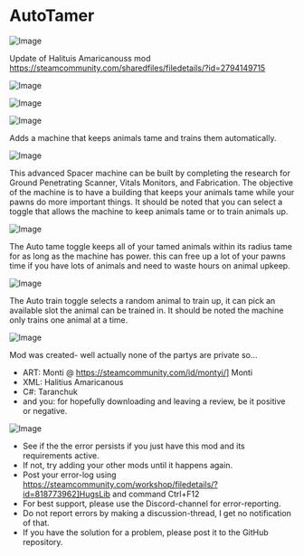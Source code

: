 # AutoTamer

![Image](https://i.imgur.com/buuPQel.png)

Update of Halituis Amaricanouss mod
https://steamcommunity.com/sharedfiles/filedetails/?id=2794149715

![Image](https://i.imgur.com/pufA0kM.png)

	
![Image](https://i.imgur.com/Z4GOv8H.png)

![Image](https://imgur.com/1Wmirsv.png)

Adds a machine that keeps animals tame and trains them automatically.

![Image](https://imgur.com/QXvd4a5.png)

This advanced Spacer machine can be built by completing the research for Ground Penetrating Scanner, Vitals Monitors, and Fabrication. The objective of the machine is to have a building that keeps your animals tame while your pawns do more important things. It should be noted that you can select a toggle that allows the machine to keep animals tame or to train animals up.

![Image](https://imgur.com/nfOtKab.png)

The Auto tame toggle keeps all of your tamed animals within its radius tame for as long as the machine has power. this can free up a lot of your pawns time if you have lots of animals and need to waste hours on animal upkeep.

![Image](https://imgur.com/fHjRLoa.png)

The Auto train toggle selects a random animal to train up, it can pick an available slot the animal can be trained in. It should be noted the machine only trains one animal at a time.


![Image](https://imgur.com/jRpzgbS.png)

Mod was created- well actually none of the partys are private so...


-  ART: Monti @ https://steamcommunity.com/id/montyi/] Monti
-  XML: Halitius Amaricanous
-  C#: Taranchuk
-  and you: for hopefully downloading and leaving a review, be it positive or negative.

	
![Image](https://i.imgur.com/PwoNOj4.png)



-  See if the the error persists if you just have this mod and its requirements active.
-  If not, try adding your other mods until it happens again.
-  Post your error-log using https://steamcommunity.com/workshop/filedetails/?id=818773962]HugsLib and command Ctrl+F12
-  For best support, please use the Discord-channel for error-reporting.
-  Do not report errors by making a discussion-thread, I get no notification of that.
-  If you have the solution for a problem, please post it to the GitHub repository.


